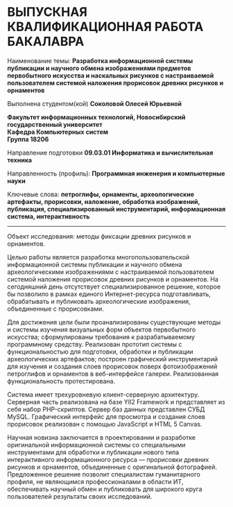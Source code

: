 # ВЫПУСКНАЯ КВАЛИФИКАЦИОННАЯ РАБОТА БАКАЛАВРА

Наименование темы: **Разработка информационной системы публикации и научного обмена  изображениями предметов первобытного искусства и наскальных рисунков с настраиваемой пользователем системой наложения прорисовок древних рисунков и орнаментов** 

Выполнена студентом(кой) **Соколовой Олесей Юрьевной**  

**Факультет информационных технологий, Новосибирский государственный университет  
Кафедра Компьютерных систем  
Группа 18206**  
 
Направление подготовки **09.03.01 Информатика и вычислительная техника**  

Направленность (профиль): **Программная инженерия и компьютерные науки**    

Ключевые слова: **петроглифы, орнаменты, археологические артефакты, прорисовки, наложение, обработка изображений, публикация, специализированный инструментарий, информационная система, интерактивность**

---

Объект исследования: методы фиксации древних рисунков и орнаментов.

Целью работы является разработка многопользовательской информационной системы публикации и научного обмена археологическими изображениями  с настраиваемой пользователем системой наложения прорисовок древних рисунков и орнаментов. На сегодняшний день отсутствует специализированное решение, которое бы позволило в рамках единого Интернет-ресурса подготавливать, обрабатывать и публиковать археологические изображения, объединенные с прорисовками.

Для достижения цели были проанализированы существующие методы и системы изучения визуальных форм объектов первобытного искусства; сформулированы требования к разрабатываемому программному средству. Реализован прототип системы с функциональностью для подготовки, обработки и публикации археологических артефактов; построен графический инструментарий для изучения и создания слоев прорисовок поверх фотоизображений петроглифов и орнаментов в веб-интерфейсе галереи. Реализованная функциональность протестирована.

Система имеет трехуровневую клиент-серверную архитектуру. Серверная часть реализована на базе YII2 Framework и представляет из себя набор PHP-скриптов. Сервер баз данных представлен СУБД MySQL. Графический интерфейс для просмотра и создания слоев прорисовок реализован с помощью JavaScript и HTML 5 Canvas.

Научная новизна заключается в проектировании и разработке оригинальной информационной системы со специальными инструментами для обработки и публикации нового типа интерактивного информационного ресурса — прорисовки древних рисунков и орнаментов, объединенные с оригинальной фотографией. 
Предложенное решение позволит специалистам гуманитарного профиля, не являющимся профессионалами в области ИТ, обеспечивать научный обмен и публиковать для широкого круга пользователей результаты своих исследований.
